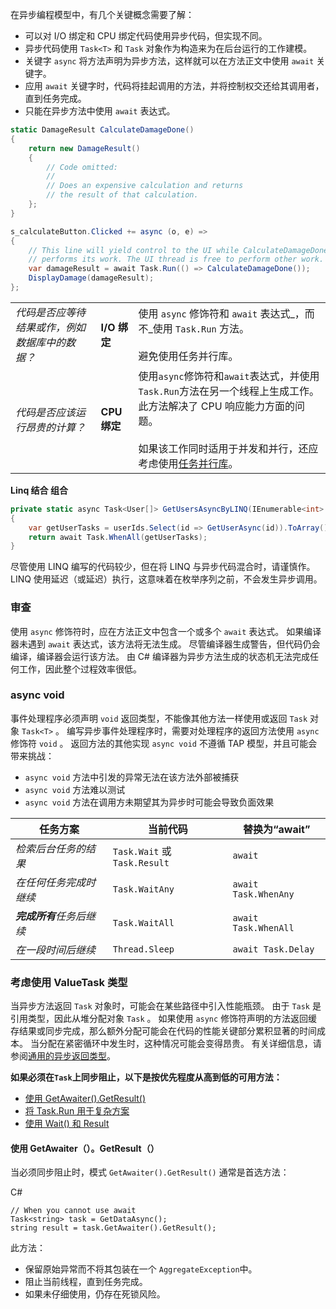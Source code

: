 
在异步编程模型中，有几个关键概念需要了解：

- 可以对 I/O 绑定和 CPU 绑定代码使用异步代码，但实现不同。
- 异步代码使用 `Task<T>` 和 `Task` 对象作为构造来为在后台运行的工作建模。
- 关键字 `async` 将方法声明为异步方法，这样就可以在方法正文中使用 `await` 关键字。
- 应用 `await` 关键字时，代码将挂起调用的方法，并将控制权交还给其调用者，直到任务完成。
- 只能在异步方法中使用 `await` 表达式。

```c#
static DamageResult CalculateDamageDone()
{
    return new DamageResult()
    {
        // Code omitted:
        //
        // Does an expensive calculation and returns
        // the result of that calculation.
    };
}

s_calculateButton.Clicked += async (o, e) =>
{
    // This line will yield control to the UI while CalculateDamageDone()
    // performs its work. The UI thread is free to perform other work.
    var damageResult = await Task.Run(() => CalculateDamageDone());
    DisplayDamage(damageResult);
};
```


|                          |            |                                                                                                                                                                                                                       |
| ------------------------ | ---------- | --------------------------------------------------------------------------------------------------------------------------------------------------------------------------------------------------------------------- |
| _代码是否应等待结果或作，例如数据库中的数据？_ | **I/O 绑定** | 使用 `async` 修饰符和 `await` 表达式_，而不_使用 `Task.Run` 方法。  <br>  <br>避免使用任务并行库。                                                                                                                                               |
| _代码是否应该运行昂贵的计算？_         | **CPU 绑定** | 使用`async`修饰符和`await`表达式，并使用`Task.Run`方法在另一个线程上生成工作。 此方法解决了 CPU 响应能力方面的问题。  <br>  <br>如果该工作同时适用于并发和并行，还应考虑使用[任务并行库](https://learn.microsoft.com/zh-cn/dotnet/standard/parallel-programming/task-parallel-library-tpl)。 |


**Linq 结合  组合**

```c#
private static async Task<User[]> GetUsersAsyncByLINQ(IEnumerable<int> userIds)
{
    var getUserTasks = userIds.Select(id => GetUserAsync(id)).ToArray();
    return await Task.WhenAll(getUserTasks);
}
```


尽管使用 LINQ 编写的代码较少，但在将 LINQ 与异步代码混合时，请谨慎作。 LINQ 使用延迟（或延迟）执行，这意味着在枚举序列之前，不会发生异步调用。

### 审查

使用 `async` 修饰符时，应在方法正文中包含一个或多个 `await` 表达式。 如果编译器未遇到 `await` 表达式，该方法将无法生成。 尽管编译器生成警告，但代码仍会编译，编译器会运行该方法。 由 C# 编译器为异步方法生成的状态机无法完成任何工作，因此整个过程效率很低。

### async void

事件处理程序必须声明 `void` 返回类型，不能像其他方法一样使用或返回 `Task` 对象 `Task<T>` 。 编写异步事件处理程序时，需要对处理程序的返回方法使用 `async` 修饰符 `void` 。 返回方法的其他实现 `async void` 不遵循 TAP 模型，并且可能会带来挑战：


- `async void` 方法中引发的异常无法在该方法外部被捕获
- `async void` 方法难以测试
- `async void` 方法在调用方未期望其为异步时可能会导致负面效果

| 任务方案            | 当前代码                        | 替换为“await”           |
| --------------- | --------------------------- | -------------------- |
| _检索后台任务的结果_     | `Task.Wait` 或 `Task.Result` | `await`              |
| _在任何任务完成时继续_    | `Task.WaitAny`              | `await Task.WhenAny` |
| _**完成所有**任务后继续_ | `Task.WaitAll`              | `await Task.WhenAll` |
| _在一段时间后继续_      | `Thread.Sleep`              | `await Task.Delay`   |

### 考虑使用 ValueTask 类型

当异步方法返回 `Task` 对象时，可能会在某些路径中引入性能瓶颈。 由于 `Task` 是引用类型，因此从堆分配对象 `Task` 。 如果使用 `async` 修饰符声明的方法返回缓存结果或同步完成，那么额外分配可能会在代码的性能关键部分累积显著的时间成本。 当分配在紧密循环中发生时，这种情况可能会变得昂贵。 有关详细信息，请参阅[通用的异步返回类型](https://learn.microsoft.com/zh-cn/dotnet/csharp/language-reference/keywords/async#return-types)。



**如果必须在`Task`上同步阻止，以下是按优先程度从高到低的可用方法：**

- [使用 GetAwaiter().GetResult()](https://learn.microsoft.com/zh-cn/dotnet/csharp/asynchronous-programming/async-scenarios#use-getawaitergetresult)
- [将 Task.Run 用于复杂方案](https://learn.microsoft.com/zh-cn/dotnet/csharp/asynchronous-programming/async-scenarios#use-taskrun-for-complex-scenarios)
- [使用 Wait() 和 Result](https://learn.microsoft.com/zh-cn/dotnet/csharp/asynchronous-programming/async-scenarios#use-wait-and-result)


#### 使用 GetAwaiter（）。GetResult（）

当必须同步阻止时，模式 `GetAwaiter().GetResult()` 通常是首选方法：

C#

```
// When you cannot use await
Task<string> task = GetDataAsync();
string result = task.GetAwaiter().GetResult();
```

此方法：

- 保留原始异常而不将其包装在一个 `AggregateException`中。
- 阻止当前线程，直到任务完成。
- 如果未仔细使用，仍存在死锁风险。